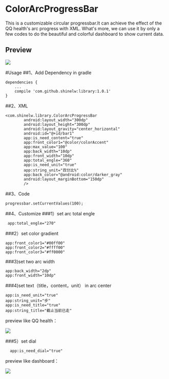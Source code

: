 # ColorArcProgressBar
This is a customizable circular progressbar.It can achieve the effect of the QQ health's arc progress with XML. What's more, we can use it by only a few codes to do the beautiful and colorful dashboard to show current data.

## Preview
 ![](https://raw.githubusercontent.com/Shinelw/ColorArcProgressBar/master/Demo.gif)
 
#Usage
##1、Add Dependency in gradle
```
dependencies {
    ...
    compile 'com.github.shinelw:library:1.0.1'
}
```
##2、XML
```
<com.shinelw.library.ColorArcProgressBar
        android:layout_width="300dp"
        android:layout_height="300dp"
        android:layout_gravity="center_horizontal"
        android:id="@+id/bar1"
        app:is_need_content="true"
        app:front_color1="@color/colorAccent"
        app:max_value="100"
        app:back_width="10dp"
        app:front_width="10dp"
        app:total_engle="360"
        app:is_need_unit="true"
        app:string_unit="百分比%"
        app:back_color="@android:color/darker_gray"
        android:layout_marginBottom="150dp"
        />
```
##3、Code
```
progressbar.setCurrentValues(100);
```

##4、Customize
###1）set arc total engle
```
 app:total_engle="270" 
```
###2）set color gradient
```
app:front_color1="#00ff00"
app:front_color2="#ffff00"
app:front_color3="#ff0000"
```
###3)set two arc width
```
app:back_width="2dp"
app:front_width="10dp"
```
###4)set text（title，content，unit） in arc center
```
app:is_need_unit="true"
app:string_unit="步"
app:is_need_title="true"
app:string_title="截止当前已走"
```
preview like QQ health：

![](https://raw.githubusercontent.com/Shinelw/ColorArcProgressBar/master/demo2.gif)

###5）set dial 
```
  app:is_need_dial="true"
```

preview like dashboard：

![](https://raw.githubusercontent.com/Shinelw/ColorArcProgressBar/master/demo3.gif)



